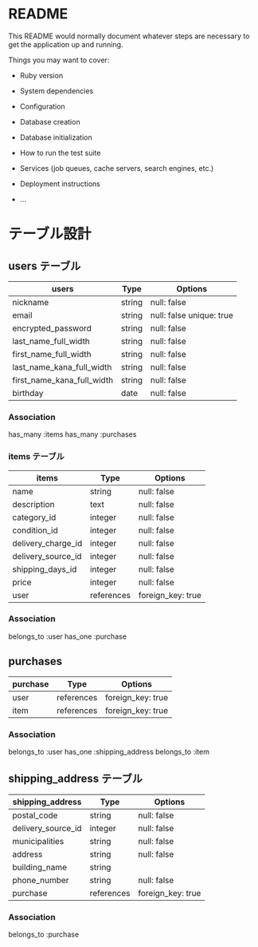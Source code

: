 # README

This README would normally document whatever steps are necessary to get the
application up and running.

Things you may want to cover:

* Ruby version

* System dependencies

* Configuration

* Database creation

* Database initialization

* How to run the test suite

* Services (job queues, cache servers, search engines, etc.)

* Deployment instructions

* ...

# テーブル設計

## users テーブル

| users                      | Type   | Options                  |
| ---------------------------| ------ | -----------              |
| nickname                   | string | null: false              |
| email                      | string | null: false unique: true |
| encrypted_password         | string | null: false              |
| last_name_full_width       | string | null: false              |
| first_name_full_width      | string | null: false              |
| last_name_kana_full_width  | string | null: false              |
| first_name_kana_full_width | string | null: false              |
| birthday                   | date | null: false                |



### Association

has_many :items
has_many :purchases

### items テーブル

| items              | Type       | Options          |
| ------------------ | -----------| -----------------|
| name               | string     | null: false      |
| description        | text       | null: false      |
| category_id        | integer    | null: false      |
| condition_id       | integer    | null: false      |
| delivery_charge_id | integer    | null: false      |
| delivery_source_id | integer    | null: false      |
| shipping_days_id   | integer    | null: false      |
| price              | integer    | null: false      |
| user               | references | foreign_key: true|

### Association

belongs_to :user
has_one :purchase

## purchases

| purchase              | Type       | Options           |
| --------------------- | -----------| ----------------- |
| user                  | references | foreign_key: true |
| item                  | references | foreign_key: true |

### Association

belongs_to :user
has_one :shipping_address
belongs_to :item

## shipping_address テーブル

| shipping_address      | Type       | Options           |
| --------------------- | -----------| ------------------|
| postal_code           | string     | null: false       |
| delivery_source_id    | integer    | null: false       |
| municipalities        | string     | null: false       |
| address               | string     | null: false       |
| building_name         | string     |                   |
| phone_number          | string     | null: false       |
| purchase              | references | foreign_key: true |

### Association

belongs_to  :purchase